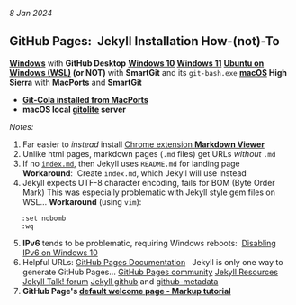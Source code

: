 ---
---
*8 Jan 2024* 
## GitHub Pages:&nbsp; Jekyll Installation How-(not)-To
**[Windows](GitHubPages)** with **GitHub Desktop**
**[Windows 10](GitHubW10)**
**[Windows 11](/static/GitHubW11/)**
**[Ubuntu on Windows (WSL)](GitHubWSL) (or NOT)** with **SmartGit**  and its `git-bash.exe`
**[macOS](GitHubMac) High Sierra** with **MacPorts** and **SmartGit**
 - [**Git-Cola installed from MacPorts**](GitColaMacPorts)
 - **macOS local [gitolite](MacGit) server**

*Notes:*
1. Far easier to *instead* install [Chrome extension **Markdown
   Viewer**](https://chrome.google.com/webstore/detail/markdown-viewer/ckkdlimhmcjmikdlpkmbgfkaikojcbjk?hl=en)
2. Unlike html pages, markdown pages (`.md` files) get URLs *without* `.md`
3. If no [`index.md`](/), then Jekyll uses `README.md` for landing page
   **Workaround**:&nbsp;  Create `index.md`, which Jekyll will use instead
4. Jekyll expects UTF-8 character encoding, fails for BOM (Byte Order Mark)
   This was especially problematic with Jekyll style gem files on WSL...
   **Workaround** (using `vim`):
```
   :set nobomb
   :wq
```
5. **IPv6** tends to be problematic, requiring Windows reboots:&nbsp;
   [Disabling IPv6 on Windows 10](https://help.my-private-network.co.uk/support/solutions/articles/6000158531-how-to-disable-ipv6-on-windows-10)
6. Helpful URLs:
  [GitHub Pages Documentation](https://docs.github.com/en/pages) &nbsp; Jekyll is only one way to generate GitHub Pages...
  [GitHub Pages community](https://github.com/orgs/community/discussions/categories/pages)
  [Jekyll Resources](https://jekyllrb.com/resources/)
  [Jekyll Talk! forum](https://talk.jekyllrb.com/)
  [Jekyll github](https://github.com/jekyll) and [github-metadata](https://github.com/jekyll/github-metadata/issues)
7.  **GitHub Page's [default welcome page - Markup tutorial](Welcome)**

